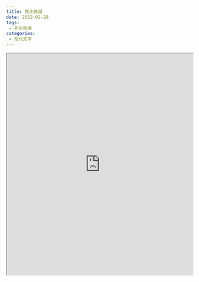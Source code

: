 ```yaml
---
title: 死水微澜
date: 2022-02-28
tags:
 - 死水微澜
categories:
 - 现代文学
---
```




<iframe src="https://study-doc.yourtools.icu/pdf/web/viewer.html?file=https://vkceyugu.cdn.bspapp.com/VKCEYUGU-e9075d72-0451-48df-afe1-d46932ae4554/d532dfbd-e378-4867-898e-2549b4d49ac0.pdf" width="100%" height="600px"></iframe>

